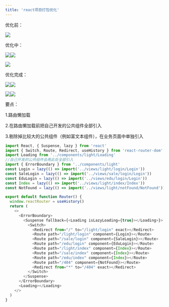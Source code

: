 ```yaml
---
title: 'react项目打包优化'
---   
```

优化前：

![](https://img-blog.csdnimg.cn/20210825113401704.png?x-oss-processimage/watermark,type_ZmFuZ3poZW5naGVpdGk,shadow_10,text_Q1NETiBA5b6Q5ZCM5L-d,size_79,color_FFFFFF,t_70,g_se,x_16)

优化中：

![](https://img-blog.csdnimg.cn/20210825113521714.png?x-oss-processimage/watermark,type_ZmFuZ3poZW5naGVpdGk,shadow_10,text_Q1NETiBA5b6Q5ZCM5L-d,size_1,color_FFFFFF,t_70,g_se,x_16)![](https://img-blog.csdnimg.cn/20210825113532501.png?x-oss-processimage/watermark,type_ZmFuZ3poZW5naGVpdGk,shadow_10,text_Q1NETiBA5b6Q5ZCM5L-d,size_79,color_FFFFFF,t_70,g_se,x_16)

![](https://img-blog.csdnimg.cn/20210825113707153.png?x-oss-processimage/watermark,type_ZmFuZ3poZW5naGVpdGk,shadow_10,text_Q1NETiBA5b6Q5ZCM5L-d,size_79,color_FFFFFF,t_70,g_se,x_16)

优化完成：

![](https://img-blog.csdnimg.cn/202108251138318.png?x-oss-processimage/watermark,type_ZmFuZ3poZW5naGVpdGk,shadow_10,text_Q1NETiBA5b6Q5ZCM5L-d,size_1,color_FFFFFF,t_70,g_se,x_16)![](https://img-blog.csdnimg.cn/20210825113839735.png?x-oss-processimage/watermark,type_ZmFuZ3poZW5naGVpdGk,shadow_10,text_Q1NETiBA5b6Q5ZCM5L-d,size_79,color_FFFFFF,t_70,g_se,x_16)

![](https://img-blog.csdnimg.cn/20210825114030970.png?x-oss-processimage/watermark,type_ZmFuZ3poZW5naGVpdGk,shadow_10,text_Q1NETiBA5b6Q5ZCM5L-d,size_1,color_FFFFFF,t_70,g_se,x_16)![](https://img-blog.csdnimg.cn/20210825114034683.png?x-oss-processimage/watermark,type_ZmFuZ3poZW5naGVpdGk,shadow_10,text_Q1NETiBA5b6Q5ZCM5L-d,size_79,color_FFFFFF,t_70,g_se,x_16)

要点：

1.路由懒加载

2.在路由懒加载前把自己开发的公共组件全部引入

3.剔除掉比较大的公共组件（例如富文本组件），在业务页面中单独引入

```javascript
import React, { Suspense, lazy } from 'react'
import { Switch, Route, Redirect, useHistory } from 'react-router-dom'
import Loading from '../components/light/Loading'
//自己开发的公共组件会再此处全部引入
import { ErrorBoundary } from '../components/light'
const Login = lazy(() => import('../views/light/login/Login'))
const SaleLogin = lazy(() => import('../views/sale/login/Login'))
const EduLogin = lazy(() => import('../views/edu/login/Login'))
const Index = lazy(() => import('../views/light/index/Index'))
const NotFound = lazy(() => import('../views/light/notFound/NotFound'))

export default function Router() {
  window.reactRouter = useHistory()
  return (
    <>
      <ErrorBoundary>
        <Suspense fallback={<Loading isLazyLoading={true}></Loading>}>
          <Switch>
            <Redirect from="/" to="/light/login" exact></Redirect>
            <Route path="/light/login" component={Login}></Route>
            <Route path="/sale/login" component={SaleLogin}></Route>
            <Route path="/edu/login" component={EduLogin}></Route>
            <Route path="/light/index" component={Index}></Route>
            <Route path="/sale/index" component={Index}></Route>
            <Route path="/edu/index" component={Index}></Route>
            <Route path="/404" component={NotFound}></Route>
            <Redirect from="*" to="/404" exact></Redirect>
          </Switch>
        </Suspense>
      </ErrorBoundary>
      <Loading></Loading>
    </>
  )
}
```
